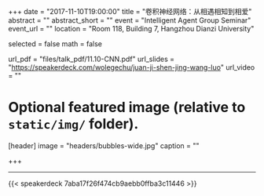 +++
date = "2017-11-10T19:00:00"
title = "卷积神经网络：从相遇相知到相爱"
abstract = ""
abstract_short = ""
event = "Intelligent Agent Group Seminar"
event_url = ""
location = "Room 118, Building 7, Hangzhou Dianzi University"

selected = false
math = false

url_pdf = "files/talk_pdf/11.10-CNN.pdf"
url_slides = "https://speakerdeck.com/wolegechu/juan-ji-shen-jing-wang-luo"
url_video = ""



# Optional featured image (relative to `static/img/` folder).
[header]
image = "headers/bubbles-wide.jpg"
caption = ""

+++


---

{{< speakerdeck 7aba17f26f474cb9aebb0ffba3c11446 >}}